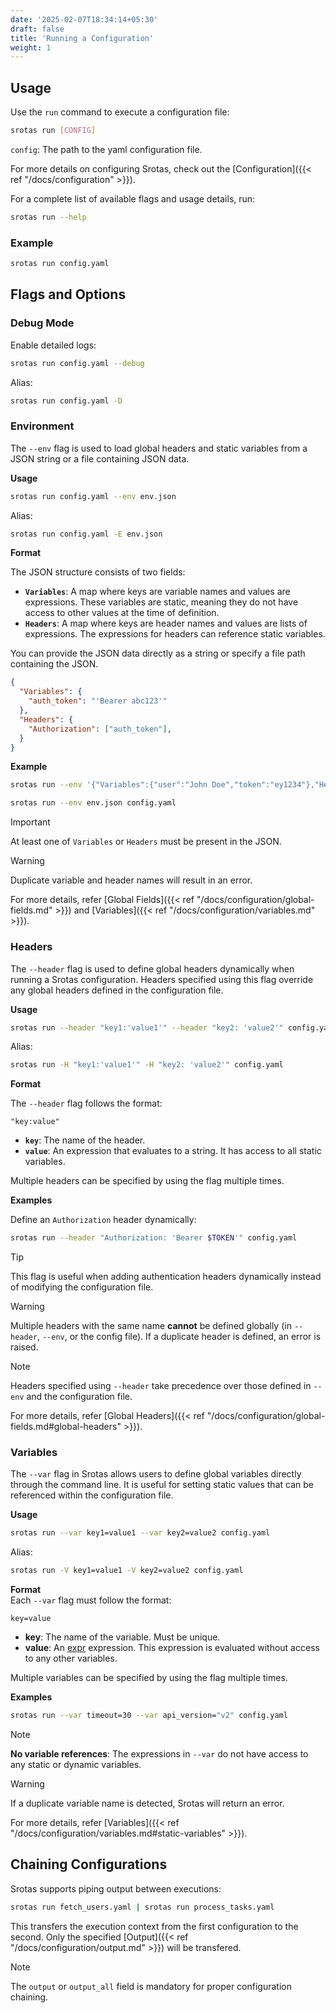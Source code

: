 ```yaml
---
date: '2025-02-07T18:34:14+05:30'
draft: false
title: 'Running a Configuration'
weight: 1
---
```


## Usage
Use the `run` command to execute a configuration file:
```sh
srotas run [CONFIG]
```
`config`: The path to the yaml configuration file.

For more details on configuring Srotas, check out the [Configuration]({{< ref "/docs/configuration" >}}).

For a complete list of available flags and usage details, run:  
```sh
srotas run --help
```

### Example
```sh
srotas run config.yaml
```

## Flags and Options

### Debug Mode
Enable detailed logs:
```sh
srotas run config.yaml --debug
```
Alias:
```sh
srotas run config.yaml -D
```

### Environment

The `--env` flag is used to load global headers and static variables from a JSON string or a file containing JSON data.

**Usage**  
```sh
srotas run config.yaml --env env.json
```
Alias:
```sh
srotas run config.yaml -E env.json
```

**Format**  

The JSON structure consists of two fields:  

- **`Variables`**: A map where keys are variable names and values are expressions. These variables are static, meaning they do not have access to other values at the time of definition.
- **`Headers`**: A map where keys are header names and values are lists of expressions. The expressions for headers can reference static variables.

You can provide the JSON data directly as a string or specify a file path containing the JSON.

```json
{
  "Variables": {
    "auth_token": "'Bearer abc123'"
  },
  "Headers": {
    "Authorization": ["auth_token"],
  }
}
```

**Example**  

```sh
srotas run --env '{"Variables":{"user":"John Doe","token":"ey1234"},"Headers":{"Authorization":["\"Bearer \" + token"]}}' config.yaml
```

```sh
srotas run --env env.json config.yaml
```

> [!IMPORTANT]
> At least one of `Variables` or `Headers` must be present in the JSON.

> [!WARNING]
> Duplicate variable and header names will result in an error.

For more details, refer [Global Fields]({{< ref "/docs/configuration/global-fields.md" >}}) and [Variables]({{< ref "/docs/configuration/variables.md" >}}).

### Headers

The `--header` flag is used to define global headers dynamically when running a Srotas configuration. Headers specified using this flag override any global headers defined in the configuration file.

**Usage**  

```sh
srotas run --header "key1:'value1'" --header "key2: 'value2'" config.yaml
```
Alias:
```sh
srotas run -H "key1:'value1'" -H "key2: 'value2'" config.yaml
```

**Format**  

The `--header` flag follows the format:

```
"key:value"
```

- **`key`**: The name of the header.
- **`value`**: An expression that evaluates to a string. It has access to all static variables.

Multiple headers can be specified by using the flag multiple times.

**Examples**  

Define an `Authorization` header dynamically:

```sh
srotas run --header "Authorization: 'Bearer $TOKEN'" config.yaml
```

> [!TIP]
> This flag is useful when adding authentication headers dynamically instead of modifying the configuration file.

> [!WARNING]
> Multiple headers with the same name **cannot** be defined globally (in `--header`, `--env`, or the config file). If a duplicate header is defined, an error is raised.

> [!NOTE]
> Headers specified using `--header` take precedence over those defined in `--env` and the configuration file.

For more details, refer [Global Headers]({{< ref "/docs/configuration/global-fields.md#global-headers" >}}).



### Variables

The `--var` flag in Srotas allows users to define global variables directly through the command line. It is useful for setting static values that can be referenced within the configuration file.

**Usage**   

```sh
srotas run --var key1=value1 --var key2=value2 config.yaml
```
Alias:
```sh
srotas run -V key1=value1 -V key2=value2 config.yaml
```

**Format**  
Each `--var` flag must follow the format:

```
key=value
```

- **key**: The name of the variable. Must be unique.
- **value**: An [expr](https://expr-lang.org/docs/language-definition) expression. This expression is evaluated without access to any other variables.

Multiple variables can be specified by using the flag multiple times.

**Examples**  

```sh
srotas run --var timeout=30 --var api_version="v2" config.yaml
```

> [!NOTE]
> **No variable references**: The expressions in `--var` do not have access to any static or dynamic variables.

> [!WARNING]
> If a duplicate variable name is detected, Srotas will return an error.

For more details, refer [Variables]({{< ref "/docs/configuration/variables.md#static-variables" >}}).


## Chaining Configurations
Srotas supports piping output between executions:

```sh
srotas run fetch_users.yaml | srotas run process_tasks.yaml
```

This transfers the execution context from the first configuration to the second. Only the specified [Output]({{< ref "/docs/configuration/output.md" >}}) will be transfered.

> [!NOTE]
> The `output` or `output_all` field is mandatory for proper configuration chaining.
